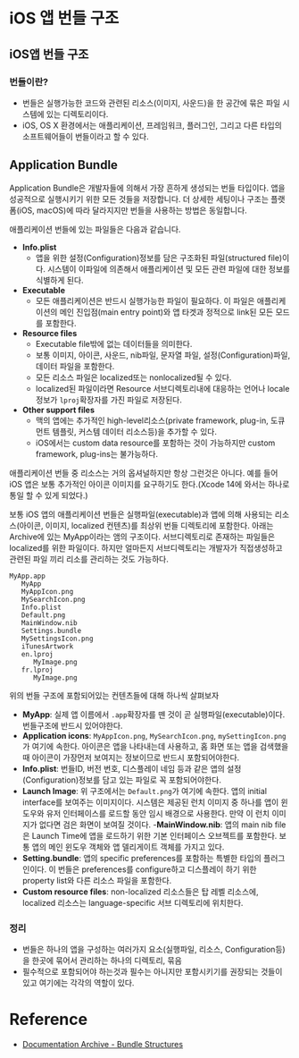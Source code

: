# iOS 앱 번들 구조

## iOS앱 번들 구조
### 번들이란?
- 번들은 실행가능한 코드와 관련된 리소스(이미지, 사운드)을 한 공간에 묶은 파일 시스템에 있는 디렉토리이다.
- iOS, OS X 환경에서는 애플리케이션, 프레임워크, 플러그인, 그리고 다른 타입의 소프트웨어들이 번들이라고 할 수 있다.

## Application Bundle

Application Bundle은 개발자들에 의해서 가장 흔하게 생성되는 번들 타입이다. 앱을 성공적으로 실행시키기 위한 모든 것들을 저장합니다.
더 상세한 세팅이나 구조는 플랫폼(iOS, macOS)에 따라 달라지지만 번들을 사용하는 방법은 동일합니다.

애플리케이션 번들에 있는 파일들은 다음과 같습니다.

- **Info.plist**
    - 앱을 위한 설정(Configuration)정보를 담은 구조화된 파일(structured file)이다. 시스템이 이파일에 의존해서 애플리케이션 및 모든 관련 파일에 대한 정보를 식별하게 된다.
- **Executable**
    - 모든 애플리케이션은 반드시 실행가능한 파일이 필요하다. 이 파일은 애플리케이션의 메인 진입점(main entry point)와 앱 타겟과 정적으로 link된 모든 모드를 포함한다.
- **Resource files**
    - Executable file밖에 없는 데이터들을 의미한다.
    - 보통 이미지, 아이콘, 사운드, nib파일, 문자열 파일, 설정(Configuration)파일, 데이터 파일을 포함한다.
    - 모든 리소스 파일은 localized또는 nonlocalized될 수 있다.
    - localized된 파일이라면 Resource 서브디렉토리내에 대응하는 언어나 locale정보가 `lproj`확장자를 가진 파일로 저장된다.
- **Other support files**
    - 맥의 앱에는 추가적인 high-level리소스(private framework, plug-in, 도큐먼트 템플릿, 커스템 데이터 리소스등)을 추가할 수 있다.
    - iOS에서는 custom data resource를 포함하는 것이 가능하지만 custom framework, plug-ins는 불가능하다.

애플리케이션 번들 중 리소스는 거의 옵셔널하지만 항상 그런것은 아니다. 예를 들어 iOS 앱은 보통 추가적인 아이콘 이미지를 요구하기도 한다.(Xcode 14에 와서는 하나로 통일 할 수 있게 되었다.)

보통 iOS 앱의 애플리케이션 번들은 실행파일(executable)과 앱에 의해 사용되는 리소스(아이콘, 이미지, localized 컨텐츠)를 최상위 번들 
디렉토리에 포함한다. 아래는 Archive에 있는 MyApp이라는 앰의 구조이다. 서브디렉토리로 존재하는 파일들은 localized를 위한 파일이다. 하지만 얼마든지 서브디렉토리는 개발자가 직접생성하고 관련된 파일 끼리 리소를 관리하는 것도 가능하다.
```
MyApp.app
   MyApp
   MyAppIcon.png
   MySearchIcon.png
   Info.plist
   Default.png
   MainWindow.nib
   Settings.bundle
   MySettingsIcon.png
   iTunesArtwork
   en.lproj
      MyImage.png
   fr.lproj
      MyImage.png
```
위의 번들 구조에 포함되어있는 컨텐츠들에 대해 하나씩 살펴보자
- **MyApp**: 실제 앱 이름에서 `.app`확장자를 뗀 것이 곧 실행파일(executable)이다. 번들구조에 반드시 있어야한다.
- **Application icons**: `MyAppIcon.png`, `MySearchIcon.png`, `mySettingIcon.png`가 여기에 속한다. 아이콘은 앱을 나타내는데 사용하고, 홈 화면 또는 앱을 검색했을 때 아이콘이 가장먼저 보여지는 정보이므로 반드시 포함되어야한다.
- **Info.plist**: 번들ID, 버전 번호, 디스플레이 네임 등과 같은 앱의 설정(Configuration)정보를 담고 있는 파일로 꼭 포함되어야한다.
- **Launch Image**: 위 구조에서는 `Default.png`가 여기에 속한다. 앱의 initial interface를 보여주는 이미지이다. 시스템은 제공된 런치 이미지 중 하나를 앱이 윈도우와 유저 인터페이스를 로드할 동안 임시 배경으로 사용한다. 만약 이 런치 이미지가 없다면 검은 화면이 보여질 것이다.
-**MainWindow.nib**: 앱의 main nib file은 Launch Time에 앱을 로드하기 위한 기본 인터페이스 오브젝트를 포함한다. 보통 앱의 메인 윈도우 객체와 앱 델리게이트 객체를 가지고 있다.
- **Setting.bundle**: 앱의 specific preferences를 포함하는 특별한 타입의 플러그인이다. 이 번들은 preferences를 configure하고 디스플레이 하기 위한 property list와 다른 리소스 파일을 포함한다. 
- **Custom resource files**: non-localized 리소스들은 탑 레벨 리소스에, localized 리소스는 language-specific 서브 디렉토리에 위치한다.

### 정리
- 번들은 하나의 앱을 구성하는 여러가지 요소(실행파일, 리소스, Configuration등)을 한곳에 묶어서 관리하는 하나의 디렉토리, 묶음
- 필수적으로 포함되어야 하는것과 필수는 아니지만 포함시키기를 권장되는 것들이 있고 여기에는 각각의 역할이 있다.


# Reference
- [Documentation Archive - Bundle Structures](https://developer.apple.com/library/archive/documentation/CoreFoundation/Conceptual/CFBundles/BundleTypes/BundleTypes.html#//apple_ref/doc/uid/10000123i-CH101-SW1)
